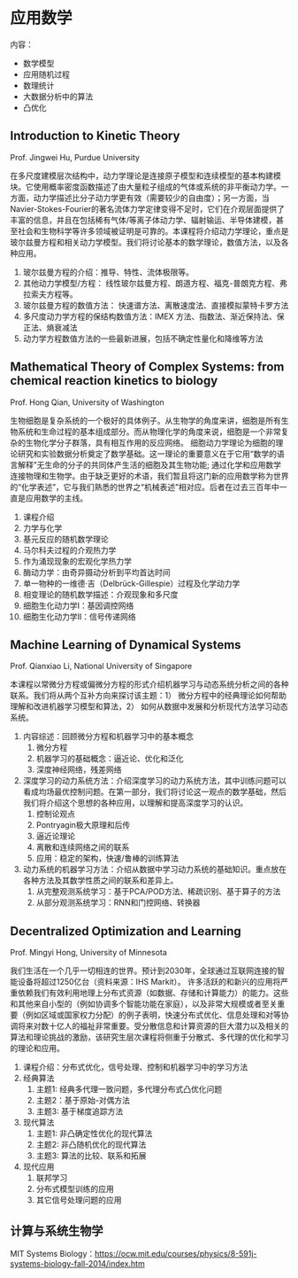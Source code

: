 # 应用数学

内容：

* 数学模型
* 应用随机过程
* 数理统计
* 大数据分析中的算法
* 凸优化

## Introduction to Kinetic Theory

Prof. Jingwei Hu, Purdue University

在多尺度建模层次结构中，动力学理论是连接原子模型和连续模型的基本构建模块。它使用概率密度函数描述了由大量粒子组成的气体或系统的非平衡动力学。一方面，动力学描述比分子动力学更有效（需要较少的自由度）；另一方面，当Navier-Stokes-Fourier的著名流体力学定律变得不足时，它们在介观层面提供了丰富的信息，并且在包括稀有气体/等离子体动力学、辐射输运、半导体建模，甚至社会和生物科学等许多领域被证明是可靠的。本课程将介绍动力学理论，重点是玻尔兹曼方程和相关动力学模型。我们将讨论基本的数学理论，数值方法，以及各种应用。

1. 玻尔兹曼方程的介绍：推导、特性、流体极限等。
2. 其他动力学模型/方程： 线性玻尔兹曼方程、朗道方程、福克-普朗克方程、弗拉索夫方程等。
3. 玻尔兹曼方程的数值方法： 快速谱方法、离散速度法、直接模拟蒙特卡罗方法
4. 多尺度动力学方程的保结构数值方法：IMEX 方法、指数法、渐近保持法、保正法、熵衰减法
5. 动力学方程数值方法的一些最新进展，包括不确定性量化和降维等方法

## Mathematical Theory of Complex Systems: from chemical reaction kinetics to biology

Prof. Hong Qian, University of Washington

生物细胞是复杂系统的一个极好的具体例子。从生物学的角度来讲，细胞是所有生物系统和生命过程的基本组成部分。而从物理化学的角度来说，细胞是一个非常复杂的生物化学分子群落，具有相互作用的反应网络。 细胞动力学理论为细胞的理论研究和实验数据分析奠定了数学基础。这一理论的重要意义在于它用“数学的语言解释”无生命的分子的共同体产生活的细胞及其生物功能; 通过化学和应用数学连接物理和生物学。由于缺乏更好的术语，我们暂且将这门新的应用数学称为世界的“化学表述”，它与我们熟悉的世界之“机械表述”相对应。后者在过去三百年中一直是应用数学的主线。

1. 课程介绍
2. 力学与化学
3. 基元反应的随机数学理论
4. 马尔科夫过程的介观热力学
5. 作为涌现现象的宏观化学热力学
6. 酶动力学：由奇异摄动分析到平均首达时间
7. 单一物种的一维德·吉（Delbrück-Gillespie）过程及化学动力学
8. 相变理论的随机数学描述：介观现象和多尺度
9. 细胞生化动力学I：基因调控网络
10. 细胞生化动力学II：信号传递网络

## Machine Learning of Dynamical Systems

Prof. Qianxiao Li, National University of Singapore

本课程以常微分方程或偏微分方程的形式介绍机器学习与动态系统分析之间的各种联系。我们将从两个互补方向来探讨该主题：1） 微分方程中的经典理论如何帮助理解和改进机器学习模型和算法，2） 如何从数据中发展和分析现代方法学习动态系统。

1. 内容综述：回顾微分方程和机器学习中的基本概念
   1. 微分方程
   2. 机器学习的基础概念：逼近论、优化和泛化
   3. 深度神经网络，残差网络
2. 深度学习的动力系统方法：介绍深度学习的动力系统方法，其中训练问题可以看成均场最优控制问题。在第一部分，我们将讨论这一观点的数学基础，然后我们将介绍这个思想的各种应用，以理解和提高深度学习的认识。
   1. 控制论观点
   2. Pontryagin极大原理和后传
   3. 逼近论理论
   4. 离散和连续网络之间的联系
   5. 应用：稳定的架构，快速/鲁棒的训练算法
3. 动力系统的机器学习方法：介绍从数据中学习动力系统的基础知识。重点放在各种方法及其数学性质之间的联系和差异上。
   1. 从完整观测系统学习：基于PCA/POD方法、稀疏识别、基于算子的方法
   2. 从部分观测系统学习：RNN和门控网络、转换器

## Decentralized Optimization and Learning

Prof. Mingyi Hong, University of Minnesota

我们生活在一个几乎一切相连的世界。预计到2030年，全球通过互联网连接的智能设备将超过1250亿台（资料来源：IHS Markit）。 许多活跃的和新兴的应用将严重依赖我们有效利用地理上分布式资源（如数据、存储和计算能力）的能力。这些和其他来自小型的（例如协调多个智能功能在家庭），以及非常大规模或者至关重要（例如区域或国家权力分配）的例子表明，快速分布式优化、信息处理和对等协调将来对数十亿人的福祉非常重要。受分散信息和计算资源的巨大潜力以及相关的算法和理论挑战的激励，该研究生层次课程将侧重于分散式、多代理的优化和学习的理论和应用。

1. 课程介绍：分布式优化，信号处理、控制和机器学习中的学习方法
2. 经典算法
   1. 主题1: 经典多代理一致问题，多代理分布式凸优化问题
   2. 主题2：基于原始-对偶方法
   3. 主题3: 基于梯度追踪方法
3. 现代算法
   1. 主题1: 非凸确定性优化的现代算法
   2. 主题2: 非凸随机优化的现代算法
   3. 主题3: 算法的比较、联系和拓展
4. 现代应用
   1. 联邦学习
   2. 分布式模型训练的应用
   3. 其它信号处理问题的应用

## 计算与系统生物学

MIT Systems Biology：https://ocw.mit.edu/courses/physics/8-591j-systems-biology-fall-2014/index.htm